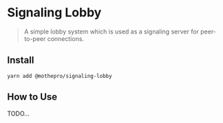 # Signaling Lobby

> A simple lobby system which is used as a signaling server for peer-to-peer connections.

## Install

`yarn add @mothepro/signaling-lobby`

## How to Use

TODO...
